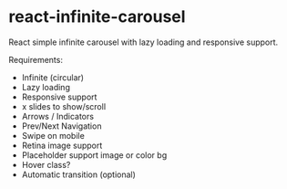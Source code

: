 # react-infinite-carousel
React simple infinite carousel with lazy loading and responsive support.

Requirements:
* Infinite (circular)
* Lazy loading
* Responsive support
* x slides to show/scroll
* Arrows / Indicators
* Prev/Next Navigation
* Swipe on mobile
* Retina image support
* Placeholder support image or color bg
* Hover class?
* Automatic transition (optional)
